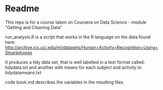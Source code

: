 # Readme

This repo is for a course taken on Coursera on Data Science - module "Getting and Cleaning Data"

run_analysis.R is a script that works in the R language on the data found here:
http://archive.ics.uci.edu/ml/datasets/Human+Activity+Recognition+Using+Smartphones

It produces a tidy data set, that is well labelled in a text format called:
tidydata.txt
and another with means for each subject and activity in:
tidydatameans.txt

code book.md describes the variables in the resulting files
